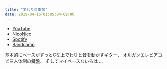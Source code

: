 ```yaml
---
title: "変わり目季節"
date: 2019-04-16T01:05:04+09:00
---
```


- [YouTube](https://www.youtube.com/watch?4TM8yEych0Y)
- [NicoNico](https://nico.ms/sm34976403)
- [Spotify](https://open.spotify.com/track/5CSCwGbD2zUnpxDZrJAXeP)
- [Bandcamp](https://mikirihasshap.bandcamp.com/track/--119)

基本的にベースがずっとCな上でわりと音を動かすギター、 オルガンエレピアコピ三人体制の鍵盤、 そしてマイペースないろは ...